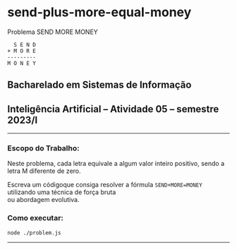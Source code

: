 # send-plus-more-equal-money

Problema SEND MORE MONEY

```
  S E N D
+ M O R E
---------
M O N E Y
```

## Bacharelado em Sistemas de Informação

## Inteligência Artificial – Atividade 05 – semestre 2023/I

---

### Escopo do Trabalho:

Neste problema, cada letra equivale a algum valor inteiro positivo, sendo a
letra M diferente de zero.

Escreva um códigoque consiga resolver a
fórmula `SEND+MORE=MONEY` utilizando uma técnica de força bruta  
ou abordagem evolutiva.

### Como executar:

`node ./problem.js`

---
